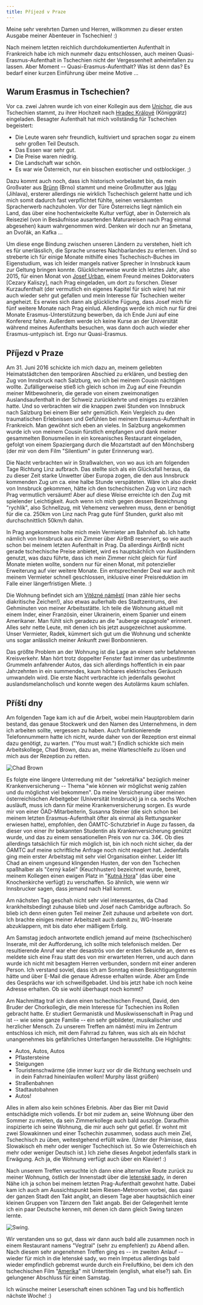```yaml
---
title: Příjezd v Praze
---
```


Meine sehr verehrten Damen und Herren,
willkommen zu dieser ersten Ausgabe meiner Abenteuer in Tschechien! :)

Nach meinem letzten reichlich durchdokumentierten Aufenthalt in Frankreich
habe ich mich nunmehr dazu entschlossen, auch meinen Quasi-Erasmus-Aufenthalt
in Tschechien nicht der Vergessenheit anheimfallen zu lassen.
Aber Moment -- Quasi-Erasmus-Aufenthalt? Was ist denn das?
Es bedarf einer kurzen Einführung über meine Motive ...


Warum Erasmus in Tschechien?
----------------------------

Vor ca. zwei Jahren wurde ich von einer Kollegin aus dem [Unichor],
die aus Tschechien stammt, zu ihrer Hochzeit nach [Hradec Králové] (Königgrätz)
eingeladen. Besagter Aufenthalt hat mich vollständig für Tschechien begeistert:

* Die Leute waren sehr freundlich, kultiviert und sprachen sogar
  zu einem sehr großen Teil Deutsch.
* Das Essen war sehr gut.
* Die Preise waren niedrig.
* Die Landschaft war schön.
* Es war wie Österreich, nur ein bisschen exotischer und ostblockiger. ;)

Dazu kommt auch noch, dass ich historisch vorbelastet bin, da
mein Großvater aus [Brünn] (Brno) stammt und
meine Großmutter aus [Iglau] (Jihlava),
ersterer allerdings nie wirklich Tschechisch gelernt hatte und ich
mich somit dadurch fast verpflichtet fühlte, seinen versäumten Spracherwerb
nachzuholen. Vor der Türe Österreichs liegt nämlich ein Land, das über
eine hochentwickelte Kultur verfügt, aber in Österreich als Reiseziel
(von in Besäufnisse ausartenden Maturareisen nach Prag einmal abgesehen)
kaum wahrgenommen wird. Denken wir doch nur an Smetana, an Dvořák, an Kafka ...

Um diese enge Bindung zwischen unseren Ländern zu verstehen, hielt ich es für
unerlässlich, die Sprache unseres Nachbarlandes zu erlernen. Und so streberte
ich für einige Monate mithilfe eines Tschechisch-Buches im Eigenstudium,
was ich leider mangels nativer Sprecher in Innsbruck kaum zur Geltung
bringen konnte. Glücklicherweise wurde ich letztes Jahr, also 2015,
für einen Monat von [Josef Urban], einem Freund meines Doktorvaters
[Cezary Kaliszy], nach Prag eingeladen, um dort zu forschen.
Dieser Kurzaufenthalt (der vermutlich ein eigenes Kapitel
für sich wäre) hat mir auch wieder sehr gut gefallen und mein Interesse
für Tschechien weiter angeheizt.
Es erwies sich dann als glückliche Fügung, dass Josef mich für fünf weitere
Monate nach Prag einlud. Allerdings werde ich mich nur für drei Monate
Erasmus-Unterstützung bewerben, da ich Ende Juni auf eine Konferenz fahre.
Außerdem werde ich keine Kurse an der Universität während meines Aufenthalts
besuchen, was dann doch auch wieder eher Erasmus-untypisch ist.
Ergo nur Quasi-Erasmus.


Příjezd v Praze
---------------

Am 31. Juni 2016 schickte ich mich dazu an, meinem geliebten Heimatstädtchen
den temporären Abschied zu erklären, und bestieg den Zug von Innsbruck nach
Salzburg, wo ich bei meinem Cousin nächtigen wollte.
Zufälligerweise stieß ich gleich schon im Zug auf eine Freundin meiner
Mitbewohnerin, die gerade von einem zweimonatigen Auslandsaufenthalt in der
Schweiz zurückkehrte und einiges zu erzählen hatte. Und so verbrachten wir
die knappen zwei Stunden von Innsbruck nach Salzburg bei einem Bier
sehr gemütlich. Kein Vergleich zu den traumatischen Erlebnissen und Gefühlen
bei meinem Erasmus-Aufenthalt in Frankreich. Man gewöhnt sich eben an vieles.
In Salzburg angekommen wurde ich von meinem Cousin fürstlich empfangen und
dank meiner gesammelten Bonusmeilen in ein koreanisches Restaurant eingeladen,
gefolgt von einem Spaziergang durch die Mozartstadt auf den Mönchsberg
(der mir von dem Film "Silentium" in guter Erinnerung war).

Die Nacht verbrachten wir in Straßwalchen, von wo aus ich am folgenden Tage
Richtung Linz aufbrach. Das stellte sich als ein Glücksfall heraus, da
zu dieser Zeit starke Unwetter über Europa zogen, die den aus Innsbruck
kommenden Zug um ca. eine halbe Stunde verspäteten. Wäre ich also direkt
von Innsbruck gekommen, hätte ich den tschechischen Zug von Linz nach Prag
vermutlich versäumt!
Aber auf diese Weise erreichte ich den Zug mit spielender Leichtigkeit.
Auch wenn ich mich gegen dessen Bezeichnung "rychlík", also Schnellzug,
mit Vehemenz verwehren muss, denn er benötigt für die ca. 250km von
Linz nach Prag gute fünf Stunden, gurkt also mit durchschnittlich 50km/h dahin.

In Prag angekommen holte mich mein Vermieter am Bahnhof ab.
Ich hatte nämlich von Innsbruck aus ein Zimmer über AirBnB reserviert,
so wie auch schon bei meinem letzten Aufenthalt in Prag.
Da allerdings AirBnB nicht gerade tschechische Preise anbietet,
wird es hauptsächlich von Ausländern genutzt, was dazu führte,
dass ich mein Zimmer nicht gleich für fünf Monate mieten wollte,
sondern nur für einen Monat, mit potenzieller Erweiterung auf vier
weitere Monate. Ein entsprechender Deal war auch mit meinem Vermieter
schnell geschlossen, inklusive einer Preisreduktion im Falle einer
längerfristigen Miete. :)

Die Wohnung befindet sich am [Vítězné náměstí] (man zähle hier sechs
diakritische Zeichen!), also etwas außerhalb des Stadtzentrums, drei Gehminuten
von meiner Arbeitsstätte.
Ich teile die Wohnung aktuell mit einem Inder, einer Französin,
einer Ukrainerin, einem Spanier und einem Amerikaner.
Man fühlt sich geradezu an die "auberge espagnole" erinnert.
Alles sehr nette Leute, mit denen ich bis jetzt ausgezeichnet auskomme.
Unser Vermieter, Radek, kümmert sich gut um die Wohnung und schenkte uns sogar
anlässlich meiner Ankunft zwei Bonbonnieren.

Das größte Problem an der Wohnung ist die Lage an einem sehr befahrenen
Kreisverkehr. Man hört trotz doppelter Fenster fast immer das unbestimmte
Grummeln anfahrender Autos, das sich allerdings hoffentlich in ein paar
Jahrzehnten in ein summendes, kaum hörbares elektrisches Geräusch umwandeln wird.
Die erste Nacht verbrachte ich jedenfalls gewohnt auslandsmelancholisch
und konnte wegen des Autolärms kaum schlafen.


Příští dny
----------

Am folgenden Tage kam ich auf die Arbeit, wobei mein Hauptproblem darin bestand,
das genaue Stockwerk und den Namen des Unternehmens, in dem ich arbeiten sollte,
vergessen zu haben. Auch funktionierende Telefonnummern hatte ich nicht,
wurde daher von der Rezeption erst einmal dazu genötigt, zu warten.
("You must wait.") Endlich schickte sich mein Arbeitskollege, Chad Brown,
dazu an, meine Warteschleife zu lösen und mich aus der Rezeption zu retten.

![Chad Brown]($media$/chad.jpg)

Es folgte eine längere Unterredung mit der "sekretářka" bezüglich meiner
Krankenversicherung -- Thema "wie können wir möglichst wenig zahlen und du
möglichst viel bekommen". Da meine Versicherung über meinen österreichischen
Arbeitgeber (Universität Innsbruck) ja in ca. sechs Wochen ausläuft, muss ich
dann für meine Krankenversicherung sorgen.
Es wurde mir von einer ÖAD-Mitarbeiterin, Susanna Steiner (die sich schon
bei meinem letzten Erasmus-Aufenthalt öfter als einmal als Rettungsanker
erwiesen hatte), empfohlen, den ÖAMTC-Schutzbrief in Auge zu fassen,
da dieser von einer ihr bekannten Studentin als Krankenversicherung
genützt wurde, und das zu einem sensationellen Preis von nur ca. 34€.
Ob dies allerdings tatsächlich für mich möglich ist, bin ich noch nicht sicher,
da der ÖAMTC auf meine schriftliche Anfrage noch nicht reagiert hat.
Jedenfalls ging mein erster Arbeitstag mit sehr viel Organisation einher.
Leider litt Chad an einem ungesund klingenden Husten, der von den Tschechen
spaßhalber als "černý kašel" (Keuchhusten) bezeichnet wurde, bereit,
meinem Kollegen einen ewigen Platz in "[Kutná Hora]"
(das über eine Knochenkirche verfügt) zu verschaffen.
So ähnlich, wie wenn wir Innsbrucker sagen, dass jemand nach Hall kommt.

Am nächsten Tag geschah nicht sehr viel interessantes, da Chad
krankheitsbedingt zuhause blieb und Josef nach Cambridge aufbrach.
So blieb ich denn einen guten Teil meiner Zeit zuhause und arbeitete von dort.
Ich brachte einiges meiner Arbeitszeit auch damit zu, WG-Inserate abzuklappern,
mit bis dato eher mäßigem Erfolg.

Am Samstag jedoch antwortete endlich jemand auf meine (tschechischen) Inserate,
mit der Aufforderung, ich sollte mich telefonisch melden. Der resultierende
Anruf war eher desaströs von der ersten Sekunde an, denn es meldete sich
eine Frau statt des von mir erwarteten Herren, und auch dann wurde ich nicht
mit besagtem Herren verbunden, sondern mit einer anderen Person.
Ich verstand soviel, dass ich am Sonntag einen Besichtigungstermin hätte und
über E-Mail die genaue Adresse erhalten würde. Aber am Ende des Gesprächs
war ich schweißgebadet. Und bis jetzt habe ich noch keine Adresse erhalten.
Ob sie wohl überhaupt noch kommt?

Am Nachmittag traf ich dann einen tschechischen Freund, David, den Bruder
der Chorkollegin, die mein Interesse für Tschechien ins Rollen gebracht hatte.
Er studiert Germanistik und Musikwissenschaft in Prag und ist
-- wie seine ganze Familie -- ein sehr gebildeter, musikalischer und
herzlicher Mensch. Zu unserem Treffen am náměstí míru im Zentrum
entschloss ich mich, mit dem Fahrrad zu fahren, was sich als ein
höchst unangenehmes bis gefährliches Unterfangen herausstellte. Die Highlights:

* Autos, Autos, Autos
* Pflastersteine
* Steigungen
* Touristenschwärme (die immer kurz vor dir die Richtung wechseln und
  in dein Fahrrad hineinlaufen wollen! Murphy lässt grüßen)
* Straßenbahnen
* Stadtautobahnen
* Autos!

Alles in allem also kein schönes Erlebnis. Aber das Bier mit David
entschädigte mich vollends. Er bot mir zudem an, seine Wohnung über den Sommer
zu mieten, da sein Zimmerkollege auch bald auszöge. Daraufhin inspizierte ich
seine Wohnung, die mir auch sehr gut gefiel. Er wohnt mit zwei Slowakinnen und
einer Tschechin zusammen, sodass auch mein Ziel, Tschechisch zu üben,
weitestgehend erfüllt wäre.
(Unter der Prämisse, dass Slowakisch eh mehr oder weniger Tschechisch ist.
So wie Österreichisch eh mehr oder weniger Deutsch ist.)
Ich ziehe dieses Angebot jedenfalls stark in Erwägung.
Ach ja, die Wohnung verfügt auch über ein Klavier! :)

Nach unserem Treffen versuchte ich dann eine alternative Route zurück zu
meiner Wohnung, östlich der Innenstadt über die [letenské sady], in deren
Nähe ich ja schon bei meinem letzten Prag-Aufenthalt gewohnt hatte.
Dabei kam ich auch am Aussichtspunkt beim Riesen-Metronom vorbei, das
quasi der ganzen Stadt den Takt angibt, an diesem Tage aber hauptsächlich
einer kleinen Gruppen von Tänzern den Takt angab. Bei der Gelegenheit
lernte ich ein paar Deutsche kennen, mit denen ich dann gleich Swing
tanzen lernte.

![Swing.]($media$/IMG_20160604_182329.jpg)

Wir verstanden uns so gut, dass wir dann auch bald alle zusammen noch
in einem Restaurant namens "Vegtral" (sehr zu empfehlen!) zu Abend aßen.
Nach diesem sehr angenehmen Treffen ging es -- im zweiten Anlauf -- wieder
für mich in die letenské sady, wo mein Impetus allerdings bald wieder
empfindlich gebremst wurde durch ein Freiluftkino, bei dem ich den
tschechischen Film "[Amerika]" mit Untertiteln (english, what else?) sah.
Ein gelungener Abschluss für einen Samstag.

Ich wünsche meiner Leserschaft einen schönen Tag und bis hoffentlich
nächste Woche! :)


[Unichor]: https://www.uibk.ac.at/unichor/
[Hradec Králové]: https://de.wikipedia.org/wiki/Hradec_Kr%C3%A1lov%C3%A9
[Brünn]: https://de.wikipedia.org/wiki/Brno
[Iglau]: https://de.wikipedia.org/wiki/Jihlava
[Josef Urban]: http://arg.ciirc.cvut.cz/
[Cezary Kaliszyk]: http://cl-informatik.uibk.ac.at/users/cek/
[Vítězné náměstí]: https://cs.wikipedia.org/wiki/V%C3%ADt%C4%9Bzn%C3%A9_n%C3%A1m%C4%9Bst%C3%AD
[Kutná hora]: https://de.wikipedia.org/wiki/Kutn%C3%A1_Hora
[letenské sady]: https://cs.wikipedia.org/wiki/Letensk%C3%A9_sady
[Amerika]: http://www.csfd.cz/film/51711-amerika/prehled/
